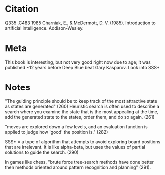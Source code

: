 # Citation
Q335 .C483 1985
Charniak, E., & McDermott, D. V. (1985). Introduction to artificial intelligence. Addison-Wesley.

# Meta
This book is interesting, but not very good right now due to age; it was published ~12 years before Deep Blue beat Gary Kasparov. 
Look into SSS*
# Notes
"The guiding principle should be to keep track of the most attractive state as states are generated" (260)
Heuristic search is often used to describe a search where you examine the state that is the most appealing at the time, add the generated state to the states, order them, and do so again. (261)

"moves are explored down a few levels, and an evaluation function is applied to judge how 'good' the position is." (282)

SSS* = a type of algorithm that attempts to avoid exploring board positions that are irrelevant. It is like alpha-beta, but uses the values of partial solutions to guide the search. (290)

In games like chess, "brute force tree-search methods have done better then methods oriented around pattern recognition and planning" (291).